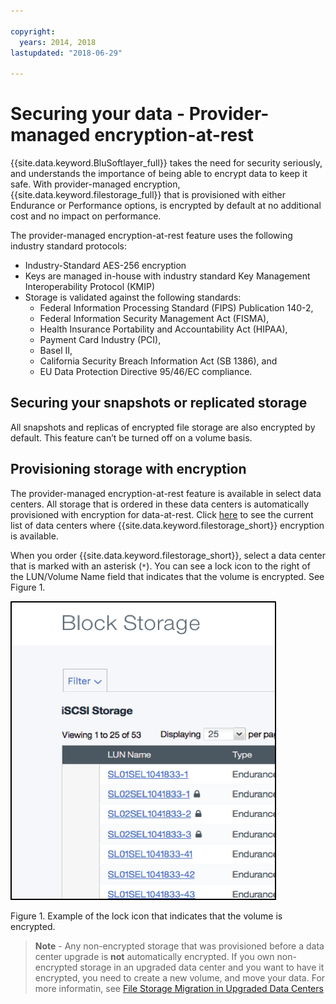 ```yaml
---

copyright:
  years: 2014, 2018
lastupdated: "2018-06-29"

---
```


# Securing your data - Provider-managed encryption-at-rest 

{{site.data.keyword.BluSoftlayer_full}} takes the need for security seriously, and understands the importance of being able to encrypt data to keep it safe. With provider-managed encryption, {{site.data.keyword.filestorage_full}} that is provisioned with either Endurance or Performance options, is encrypted by default at no additional cost and no impact on performance.

The provider-managed encryption-at-rest feature uses the following industry standard protocols:

* Industry-Standard AES-256 encryption
* Keys are managed in-house with industry standard Key Management Interoperability Protocol (KMIP)
* Storage is validated against the following standards: 
    - Federal Information Processing Standard (FIPS) Publication 140-2, 
    - Federal Information Security Management Act (FISMA), 
    - Health Insurance Portability and Accountability Act (HIPAA), 
    - Payment Card Industry (PCI), 
    - Basel II, 
    - California Security Breach Information Act (SB 1386), and 
    - EU Data Protection Directive 95/46/EC compliance.

## Securing your snapshots or replicated storage  

All snapshots and replicas of encrypted file storage are also encrypted by default. This feature can’t be turned off on a volume basis.

## Provisioning storage with encryption

The provider-managed encryption-at-rest feature is available in select data centers. All storage that is ordered in these data centers is automatically provisioned with encryption for data-at-rest. Click [here](new-ibm-block-and-file-storage-location-and-features.html) to see the current list of data centers where {{site.data.keyword.filestorage_short}} encryption is available.

When you order {{site.data.keyword.filestorage_short}}, select a data center that is marked with an asterisk (`*`). You can see a lock icon to the right of the LUN/Volume Name field that indicates that the volume is encrypted. See Figure 1.

![The lock icon indicates that the LUN is encrypted](/images/encryptedstorage.png)
<caption>Figure 1. Example of the lock icon that indicates that the volume is encrypted.</caption>


>**Note** - Any non-encrypted storage that was provisioned before a data center upgrade is **not** automatically encrypted. If you own non-encrypted storage in an upgraded data center and you want to have it encrypted, you need to create a new volume, and move your data. For more informatin, see [File Storage Migration in Upgraded Data Centers](migrate-file-storage-encrypted-file-storage.html)

